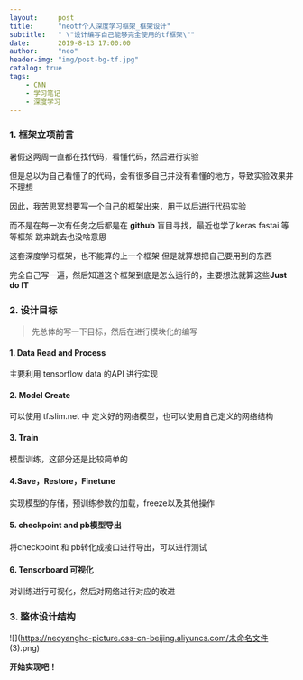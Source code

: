 ```yaml
---
layout:     post
title:      "neotf个人深度学习框架_框架设计"
subtitle:   " \"设计编写自己能够完全使用的tf框架\""
date:       2019-8-13 17:00:00
author:     "neo"
header-img: "img/post-bg-tf.jpg"
catalog: true
tags:
    - CNN
    - 学习笔记
    - 深度学习
---
```


### 1. 框架立项前言

暑假这两周一直都在找代码，看懂代码，然后进行实验

但是总以为自己看懂了的代码，会有很多自己并没有看懂的地方，导致实验效果并不理想

因此，我苦思冥想要写一个自己的框架出来，用于以后进行代码实验

而不是在每一次有任务之后都是在 **github** 盲目寻找，最近也学了keras fastai 等等框架 跳来跳去也没啥意思

这套深度学习框架，也不能算的上一个框架 但是就算想把自己要用到的东西

完全自己写一遍，然后知道这个框架到底是怎么运行的，主要想法就算这些**Just do IT**

### 2. 设计目标

> 先总体的写一下目标，然后在进行模块化的编写

#### 1. Data Read and Process

主要利用 tensorflow data 的API 进行实现

#### 2. Model Create

可以使用 tf.slim.net 中 定义好的网络模型，也可以使用自己定义的网络结构

#### 3. Train 

模型训练，这部分还是比较简单的

#### 4.Save，Restore，Finetune

实现模型的存储，预训练参数的加载，freeze以及其他操作

#### 5. checkpoint and pb模型导出

将checkpoint 和 pb转化成接口进行导出，可以进行测试

#### 6. Tensorboard 可视化

对训练进行可视化，然后对网络进行对应的改进  

### 3. 整体设计结构

![](https://neoyanghc-picture.oss-cn-beijing.aliyuncs.com/未命名文件 (3).png)

**开始实现吧！**

